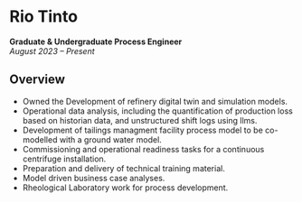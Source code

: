 # Rio Tinto

**Graduate & Undergraduate Process Engineer**  
_August 2023 – Present_

## Overview

- Owned the Development of refinery digital twin and simulation models.
- Operational data analysis, including the quantification of production loss based on historian data, and unstructured shift logs using llms.
- Development of tailings managment facility process model to be co-modelled with a ground water model.
- Commissioning and operational readiness tasks for a continuous centrifuge installation. 
- Preparation and delivery of technical training material.
- Model driven business case analyses.
- Rheological Laboratory work for process development.